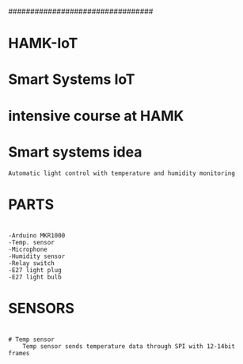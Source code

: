#################################
# 	   HAMK-IoT		#
#      Smart Systems IoT	#
#   intensive course at HAMK	#

# Smart systems idea
	Automatic light control with temperature and humidity monitoring

#			#
#	PARTS		#
#			#

	-Arduino MKR1000
	-Temp. sensor
	-Microphone
	-Humidity sensor
	-Relay switch
	-E27 light plug
	-E27 light bulb

#			#
#	SENSORS		#
#			#
	# Temp sensor
		Temp sensor sends temperature data through SPI with 12-14bit frames
